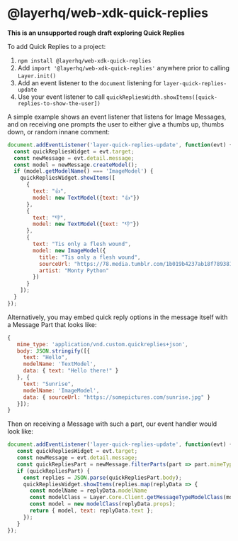 # @layerhq/web-xdk-quick-replies

**This is an unsupported rough draft exploring Quick Replies**

To add Quick Replies to a project:

1. `npm install @layerhq/web-xdk-quick-replies`
2. Add `import '@layerhq/web-xdk-quick-replies'` anywhere prior to calling `Layer.init()`
3. Add an event listener to the `document` listening for `layer-quick-replies-update`
4. Use your event listener to call `quickRepliesWidth.showItems([quick-replies-to-show-the-user])`


A simple example shows an event listener that listens for Image Messages, and on receiving one prompts the user to either give a thumbs up, thumbs down, or random innane comment:

```javascript
document.addEventListener('layer-quick-replies-update', function(evt) {
  const quickRepliesWidget = evt.target;
  const newMessage = evt.detail.message;
  const model = newMessage.createModel();
  if (model.getModelName() === 'ImageModel') {
    quickRepliesWidget.showItems([
      {
        text: "👍",
        model: new TextModel({text: "👍"})
      },
      {
        text: "👎",
        model: new TextModel({text: "👎"})
      },
      {
        text: "Tis only a flesh wound",
        model: new ImageModel({
          title: "Tis only a flesh wound",
          sourceUrl: "https://78.media.tumblr.com/1b019b4237ab18f789381941eca98784/tumblr_nlmlir7Lhk1u0k6deo1_400.gif",
          artist: "Monty Python"
        })
      }
    ]);
  }
});
```

Alternatively, you may embed quick reply options in the message itself with a Message Part that looks like:
```javascript
{
   mime_type: 'application/vnd.custom.quickreplies+json',
   body: JSON.stringify([{
     text: "Hello",
     modelName: 'TextModel',
     data: { text: "Hello there!" }
   }, {
     text: "Sunrise",
     modelName: 'ImageModel',
     data: { sourceUrl: "https://somepictures.com/sunrise.jpg" }
   }]);
}
```

Then on receiving a Message with such a part, our event handler would look like:

```javascript
document.addEventListener('layer-quick-replies-update', function(evt) {
   const quickRepliesWidget = evt.target;
   const newMessage = evt.detail.message;
   const quickRepliesPart = newMessage.filterParts(part => part.mimeType === 'application/vnd.custom.quickreplies+json');
   if (quickRepliesPart) {
     const replies = JSON.parse(quickRepliesPart.body);
     quickRepliesWidget.showItems(replies.map(replyData => {
       const modelName = replyData.modelName
       const modelClass = Layer.Core.Client.getMessageTypeModelClass(modelName);
       const model = new modelClass(replyData.props);
       return { model, text: replyData.text };
     });
   }
});
```

